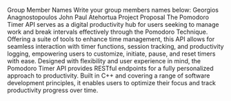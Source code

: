 Group Member Names
Write your group members names below:
Georgios Anagnostopoulos
John Paul Atehortua
Project Proposal
The Pomodoro Timer API serves as a digital productivity hub for users seeking to manage work and break intervals effectively through the Pomodoro Technique. Offering a suite of tools to enhance time management, this API allows for seamless interaction with timer functions, session tracking, and productivity logging, empowering users to customize, initiate, pause, and reset timers with ease. Designed with flexibility and user experience in mind, the Pomodoro Timer API provides RESTful endpoints for a fully personalized approach to productivity. Built in C++ and covering a range of software development principles, it enables users to optimize their focus and track productivity progress over time.
